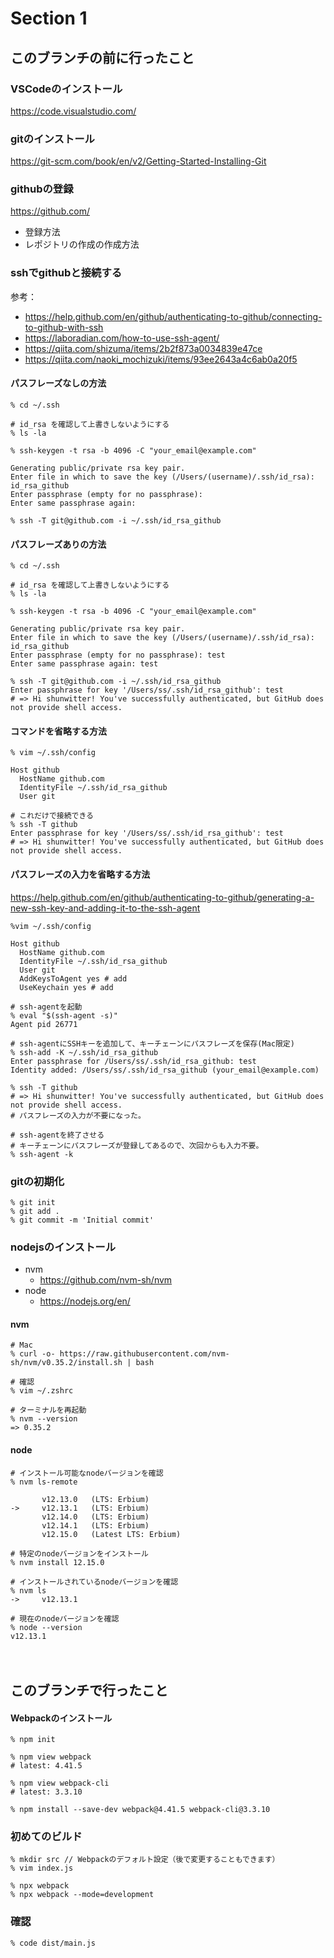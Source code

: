 # Section 1

このブランチの前に行ったこと
--------------------------------

### VSCodeのインストール
https://code.visualstudio.com/


### gitのインストール
https://git-scm.com/book/en/v2/Getting-Started-Installing-Git


### githubの登録
https://github.com/

- 登録方法
- レポジトリの作成の作成方法


### sshでgithubと接続する

参考：
- https://help.github.com/en/github/authenticating-to-github/connecting-to-github-with-ssh
- https://laboradian.com/how-to-use-ssh-agent/
- https://qiita.com/shizuma/items/2b2f873a0034839e47ce
- https://qiita.com/naoki_mochizuki/items/93ee2643a4c6ab0a20f5

#### パスフレーズなしの方法

```shell
% cd ~/.ssh

# id_rsa を確認して上書きしないようにする
% ls -la

% ssh-keygen -t rsa -b 4096 -C "your_email@example.com"

Generating public/private rsa key pair.
Enter file in which to save the key (/Users/(username)/.ssh/id_rsa): id_rsa_github
Enter passphrase (empty for no passphrase):
Enter same passphrase again:

% ssh -T git@github.com -i ~/.ssh/id_rsa_github
```

#### パスフレーズありの方法

```shell
% cd ~/.ssh

# id_rsa を確認して上書きしないようにする
% ls -la

% ssh-keygen -t rsa -b 4096 -C "your_email@example.com"

Generating public/private rsa key pair.
Enter file in which to save the key (/Users/(username)/.ssh/id_rsa): id_rsa_github
Enter passphrase (empty for no passphrase): test
Enter same passphrase again: test

% ssh -T git@github.com -i ~/.ssh/id_rsa_github
Enter passphrase for key '/Users/ss/.ssh/id_rsa_github': test
# => Hi shunwitter! You've successfully authenticated, but GitHub does not provide shell access.
```

#### コマンドを省略する方法

```shell
% vim ~/.ssh/config

Host github
  HostName github.com
  IdentityFile ~/.ssh/id_rsa_github
  User git

# これだけで接続できる
% ssh -T github
Enter passphrase for key '/Users/ss/.ssh/id_rsa_github': test
# => Hi shunwitter! You've successfully authenticated, but GitHub does not provide shell access.
```

#### パスフレーズの入力を省略する方法
https://help.github.com/en/github/authenticating-to-github/generating-a-new-ssh-key-and-adding-it-to-the-ssh-agent

```shell
%vim ~/.ssh/config

Host github
  HostName github.com
  IdentityFile ~/.ssh/id_rsa_github
  User git
  AddKeysToAgent yes # add
  UseKeychain yes # add

# ssh-agentを起動
% eval "$(ssh-agent -s)"
Agent pid 26771

# ssh-agentにSSHキーを追加して、キーチェーンにパスフレーズを保存(Mac限定)
% ssh-add -K ~/.ssh/id_rsa_github
Enter passphrase for /Users/ss/.ssh/id_rsa_github: test
Identity added: /Users/ss/.ssh/id_rsa_github (your_email@example.com)

% ssh -T github
# => Hi shunwitter! You've successfully authenticated, but GitHub does not provide shell access.
# パスフレーズの入力が不要になった。

# ssh-agentを終了させる
# キーチェーンにパスフレーズが登録してあるので、次回からも入力不要。
% ssh-agent -k
```


### gitの初期化

```
% git init
% git add .
% git commit -m 'Initial commit'
```


### nodejsのインストール

- nvm
  - https://github.com/nvm-sh/nvm
- node
  - https://nodejs.org/en/


#### nvm

```shell
# Mac
% curl -o- https://raw.githubusercontent.com/nvm-sh/nvm/v0.35.2/install.sh | bash

# 確認
% vim ~/.zshrc

# ターミナルを再起動
% nvm --version
=> 0.35.2
```


#### node

```shell
# インストール可能なnodeバージョンを確認
% nvm ls-remote

       v12.13.0   (LTS: Erbium)
->     v12.13.1   (LTS: Erbium)
       v12.14.0   (LTS: Erbium)
       v12.14.1   (LTS: Erbium)
       v12.15.0   (Latest LTS: Erbium)

# 特定のnodeバージョンをインストール
% nvm install 12.15.0

# インストールされているnodeバージョンを確認
% nvm ls         
->     v12.13.1

# 現在のnodeバージョンを確認
% node --version
v12.13.1
```
　　
　　

このブランチで行ったこと
--------------------------------


#### Webpackのインストール

```shell
% npm init

% npm view webpack
# latest: 4.41.5

% npm view webpack-cli
# latest: 3.3.10

% npm install --save-dev webpack@4.41.5 webpack-cli@3.3.10
```


### 初めてのビルド

```shell
% mkdir src // Webpackのデフォルト設定（後で変更することもできます）
% vim index.js

% npx webpack
% npx webpack --mode=development
```


### 確認

```shell
% code dist/main.js
```
